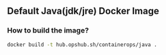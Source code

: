 ## Default Java(jdk/jre) Docker Image

### How to build the image?

```bash
docker build -t hub.opshub.sh/containerops/java .
```
